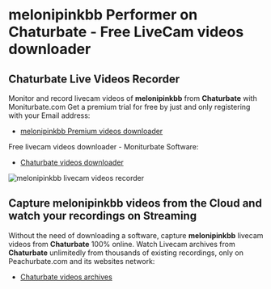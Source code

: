 # melonipinkbb Performer on Chaturbate - Free LiveCam videos downloader

## Chaturbate Live Videos Recorder

Monitor and record livecam videos of **melonipinkbb** from **Chaturbate** with Moniturbate.com
Get a premium trial for free by just and only registering with your Email address:
* [melonipinkbb Premium videos downloader](https://moniturbate.com/request-demo-licence-key.html)

Free livecam videos downloader - Moniturbate Software:
* [Chaturbate videos downloader](https://moniturbate.com/moniturbate-download-software.html)

![melonipinkbb livecam videos recorder](https://peachurnet.com/templates/moniturbate-software.png)


## Capture melonipinkbb videos from the Cloud and watch your recordings on Streaming

Without the need of downloading a software, capture **melonipinkbb** livecam videos from **Chaturbate** 100% online.
Watch Livecam archives from **Chaturbate** unlimitedly from thousands of existing recordings, only on Peachurbate.com and its websites network:
* [Chaturbate videos archives](https://peachurnet.com/)